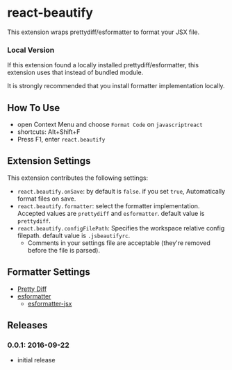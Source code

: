 # react-beautify

This extension wraps prettydiff/esformatter to format your JSX file.

### Local Version

If this extension found a locally installed prettydiff/esformatter, this extension uses that instead of bundled module.

It is strongly recommended that you install formatter implementation locally.

## How To Use

* open Context Menu and choose `Format Code` on `javascriptreact`
* shortcuts: Alt+Shift+F
* Press F1, enter `react.beautify`

## Extension Settings

This extension contributes the following settings:

* `react.beautify.onSave`: by default is `false`. if you set `true`, Automatically format files on save.
* `react.beautify.formatter`: select the formatter implementation. Accepted values are `prettydiff` and `esformatter`. default value is `prettydiff`. 
* `react.beautify.configFilePath`: Specifies the workspace relative config filepath. default value is `.jsbeautifyrc`.
  * Comments in your settings file are acceptable (they're removed before the file is parsed).

## Formatter Settings

* [Pretty Diff](http://prettydiff.com/documentation.xhtml)
* [esformatter](https://github.com/millermedeiros/esformatter/blob/master/doc/config.md)
  * [esformatter-jsx](https://github.com/royriojas/esformatter-jsx#config)

## Releases
### 0.0.1: 2016-09-22
* initial release
